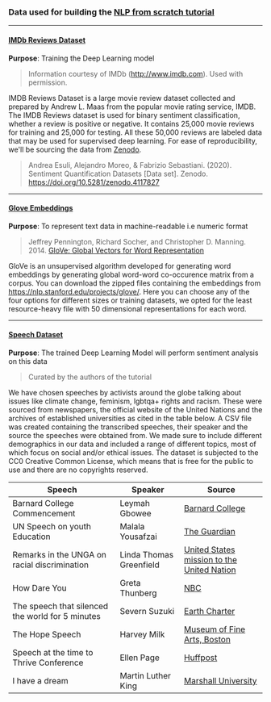 ### Data used for building the [NLP from scratch tutorial](https://github.com/Dbhasin1/numpy-tutorials/blob/ethics-tutorial/content/tutorial-nlp-from-scratch.md)
---
#### [IMDb Reviews Dataset](https://github.com/Dbhasin1/numpy-tutorials/blob/ethics-tutorial/content/tutorial-nlp-from-scratch/IMDB%20Dataset.csv)

**Purpose**: Training the Deep Learning model

> Information courtesy of
IMDb
(http://www.imdb.com).
Used with permission.

IMDB Reviews Dataset is a large movie review dataset collected and prepared by Andrew L. Maas from the popular movie rating service, IMDB. The IMDB Reviews dataset is used for binary sentiment classification, whether a review is positive or negative. It contains 25,000 movie reviews for training and 25,000 for testing. All these 50,000 reviews are labeled data that may be used for supervised deep learning. For ease of reproducibility, we'll be sourcing  the data from [Zenodo](https://zenodo.org/record/4117827#.YVQZ_EZBy3Ihttps://zenodo.org/record/4117827#.YVQZ_EZBy3I).

> Andrea Esuli, Alejandro Moreo, & Fabrizio Sebastiani. (2020). Sentiment Quantification Datasets [Data set]. Zenodo. https://doi.org/10.5281/zenodo.4117827



---

#### [Glove Embeddings](https://github.com/Dbhasin1/numpy-tutorials/blob/ethics-tutorial/content/tutorial-nlp-from-scratch/glove.6B.50d.txt)
**Purpose**: To represent text data in machine-readable i.e numeric format
> Jeffrey Pennington, Richard Socher, and Christopher D. Manning. 2014. [GloVe: Global Vectors for Word Representation](https://nlp.stanford.edu/pubs/glove.pdf)

GloVe is an unsupervised algorithm developed for generating word embeddings by generating global word-word co-occurence matrix from a corpus. You can download the zipped files containing the embeddings from https://nlp.stanford.edu/projects/glove/. 
Here you can choose any of the four options for different sizes or training datasets, we opted for the least resource-heavy file with 50 dimensional representations for each word. 

---

#### [Speech Dataset](https://github.com/Dbhasin1/numpy-tutorials/blob/ethics-tutorial/content/tutorial-nlp-from-scratch/speeches.csv)
**Purpose**: The trained Deep Learning Model will perform sentiment analysis on this data 
> Curated by the authors of the tutorial 

We have chosen speeches by activists around the globe talking about issues like climate change, feminism, lgbtqa+ rights and racism. These were sourced from newspapers, the official website of the United Nations and the archives of established universities as cited in the table below. A CSV file was created containing the transcribed speeches, their speaker and the source the speeches were obtained from. 
We made sure to include different demographics in our data and included a range of different topics, most of which focus on social and/or ethical issues. The dataset is subjected to the CC0 Creative Common License, which means that is free for the public to use and there are no copyrights reserved.

| Speech                                           | Speaker                 | Source                                                     |
|--------------------------------------------------|-------------------------|------------------------------------------------------------|
| Barnard College Commencement                     | Leymah Gbowee           | [Barnard College](https://barnard.edu/news/transcript-speech-nobel-peace-prize-winner-leymah-gbowee)                         |
| UN Speech on youth Education                     | Malala Yousafzai        | [The Guardian](https://www.theguardian.com/commentisfree/2013/jul/12/malala-yousafzai-united-nations-education-speech-text)                                              |
| Remarks in the UNGA on racial discrimination     | Linda Thomas Greenfield | [United States mission to the United Nation](https://usun.usmission.gov/remarks-by-ambassador-linda-thomas-greenfield-at-a-un-general-assembly-commemorative-meeting-for-intl-day-for-the-elimination-of-racial-discrimination/)                 |
| How Dare You                                     | Greta Thunberg          | [NBC](https://www.nbcnews.com/news/world/read-greta-thunberg-s-full-speech-united-nations-climate-action-n1057861)                                   |
| The speech that silenced the world for 5 minutes | Severn Suzuki           | [Earth Charter](https://earthcharter.org/new-voices-after-26-years-of-the-girl-who-silenced-the-world-for-5-minutes/)                                             |
| The Hope Speech                                  | Harvey Milk             | [Museum of Fine Arts, Boston](https://www.mfa.org/exhibitions/amalia-pica/transcript-harvey-milks-the-hope-speech)                 |
| Speech at the time to Thrive Conference          | Ellen Page              | [Huffpost](https://www.huffpost.com/entry/time-to-thrive_b_4794251)                                                  |
| I have a dream                                   | Martin Luther King      | [Marshall University](https://www.marshall.edu/onemarshallu/i-have-a-dream/)                    |
